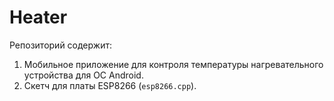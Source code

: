 # Heater
Репозиторий содержит:
1) Мобильное приложение для контроля температуры нагревательного устройства для ОС Android.
2) Скетч для платы ESP8266 (```esp8266.cpp```).
